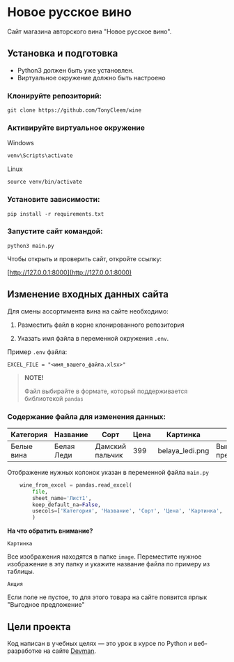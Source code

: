 # Новое русское вино

Сайт магазина авторского вина "Новое русское вино".

## Установка и подготовка

- Python3 должен быть уже установлен.
- Виртуальное окружение должно быть настроено


### Клонируйте репозиторий:
```commandline
git clone https://github.com/TonyCleem/wine
```

### Активируйте виртуальное окружение


Windows
```cmd
venv\Scripts\activate
```

Linux
```shell
source venv/bin/activate
```

### Установите зависимости:
```shell
pip install -r requirements.txt
```
### Запустите сайт командой:
```shell
python3 main.py
```

Чтобы открыть и проверить сайт, откройте ссылку:

[http://127.0.0.1:8000](http://127.0.0.1:8000)

## Изменение входных данных сайта
Для смены ассортимента вина на сайте необходимо:
1. Разместить файл в корне клонированного репозитория

2. Указать имя файла в переменной окружения `.env`.

Пример `.env` файла:
```env
EXCEL_FILE = "<имя_вашего_файла.xlsx>"
```

> __NOTE!__
> 
> Файл выбирайте в формате, который поддерживается библиотекой `pandas`

### Содержание файла для изменения данных:
| Категория  | Название   | Сорт            | Цена   | Картинка        | Акция                | 
|------------|------------|-----------------|--------|-----------------|----------------------|
| Белые вина | Белая Леди | Дамский пальчик | 399    | belaya_ledi.png | Выгодное предложение | 

Отображение нужных колонок указан в переменной файла `main.py`
```python
    wine_from_excel = pandas.read_excel(
        file, 
        sheet_name='Лист1', 
        keep_default_na=False, 
        usecols=['Категория', 'Название', 'Сорт', 'Цена', 'Картинка', 'Акция'] # Здесь указаны все колонки из файла
        )
```

**На что обратить внимание?**

`Картинка`

Все изображения находятся в папке `image`. Переместите нужное изображение в эту папку и укажите название файла по примеру из таблицы.


`Акция`

Если поле не пустое, то для этого товара на сайте появится ярлык "Выгодное предложение"

## Цели проекта

Код написан в учебных целях — это урок в курсе по Python и веб-разработке на сайте [Devman](https://dvmn.org).
